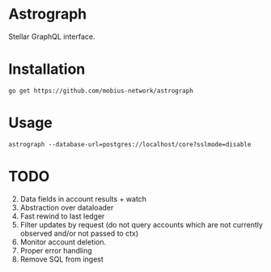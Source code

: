 Astrograph
==========

Stellar GraphQL interface.

# Installation

`go get https://github.com/mobius-network/astrograph`

# Usage

`astrograph --database-url=postgres://localhost/core?sslmode=disable`

# TODO

2. Data fields in account results + watch
3. Abstraction over dataloader
3. Fast rewind to last ledger
4. Filter updates by request (do not query accounts which are not currently observed and/or not passed to ctx)
5. Monitor account deletion.
6. Proper error handling
7. Remove SQL from ingest
